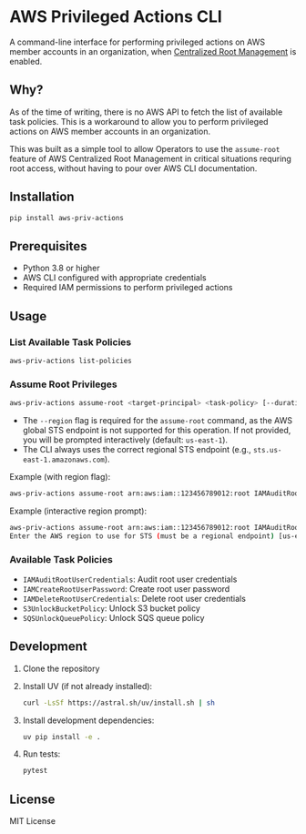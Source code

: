 # AWS Privileged Actions CLI

A command-line interface for performing privileged actions on AWS member accounts in an organization, when [Centralized Root Management](https://docs.aws.amazon.com/IAM/latest/UserGuide/id_root-enable-root-access.html) is enabled.

## Why?

As of the time of writing, there is no AWS API to fetch the list of available task policies. This is a workaround to allow you to perform privileged actions on AWS member accounts in an organization.

This was built as a simple tool to allow Operators to use the `assume-root` feature of AWS Centralized Root Management in critical situations requring root access, without having to pour over AWS CLI documentation.

## Installation

```bash
pip install aws-priv-actions
```

## Prerequisites

- Python 3.8 or higher
- AWS CLI configured with appropriate credentials
- Required IAM permissions to perform privileged actions

## Usage

### List Available Task Policies

```bash
aws-priv-actions list-policies
```

### Assume Root Privileges

```bash
aws-priv-actions assume-root <target-principal> <task-policy> [--duration-seconds SECONDS] [--region REGION] [--verbose]
```

- The `--region` flag is required for the `assume-root` command, as the AWS global STS endpoint is not supported for this operation. If not provided, you will be prompted interactively (default: `us-east-1`).
- The CLI always uses the correct regional STS endpoint (e.g., `sts.us-east-1.amazonaws.com`).

Example (with region flag):

```bash
aws-priv-actions assume-root arn:aws:iam::123456789012:root IAMAuditRootUserCredentials --region us-east-1 --verbose
```

Example (interactive region prompt):

```bash
aws-priv-actions assume-root arn:aws:iam::123456789012:root IAMAuditRootUserCredentials
Enter the AWS region to use for STS (must be a regional endpoint) [us-east-1]:
```

### Available Task Policies

- `IAMAuditRootUserCredentials`: Audit root user credentials
- `IAMCreateRootUserPassword`: Create root user password
- `IAMDeleteRootUserCredentials`: Delete root user credentials
- `S3UnlockBucketPolicy`: Unlock S3 bucket policy
- `SQSUnlockQueuePolicy`: Unlock SQS queue policy

## Development

1. Clone the repository
2. Install UV (if not already installed):

   ```bash
   curl -LsSf https://astral.sh/uv/install.sh | sh
   ```

3. Install development dependencies:

   ```bash
   uv pip install -e .
   ```

4. Run tests:

   ```bash
   pytest
   ```

## License

MIT License
